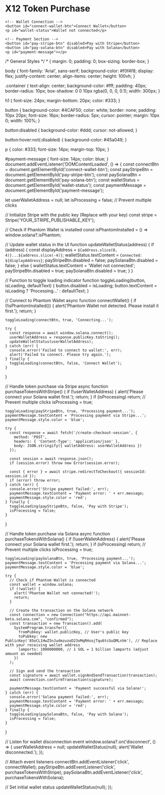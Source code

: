 <!DOCTYPE html>
<html lang="en">
<head>
  <meta charset="UTF-8">
  <meta name="viewport" content="width=device-width, initial-scale=1.0">
  <title>X12 Token Purchase</title>
  <link rel="stylesheet" href="styles.css">
</head>
<body>
  <div class="container">
    <h1>X12 Token Purchase</h1>

    <!-- Wallet Connection -->
    <button id="connect-wallet-btn">Connect Wallet</button>
    <p id="wallet-status">Wallet not connected</p>

    <!-- Payment Section -->
    <button id="pay-stripe-btn" disabled>Pay with Stripe</button>
    <button id="pay-solana-btn" disabled>Pay with Solana</button>
    <p id="payment-message"></p>
  </div>

  <script src="https://js.stripe.com/v3/"></script>
  <script src="app.js"></script>
</body>
</html>
/* General Styles */
* {
  margin: 0;
  padding: 0;
  box-sizing: border-box;
}

body {
  font-family: 'Arial', sans-serif;
  background-color: #f0f4f8;
  display: flex;
  justify-content: center;
  align-items: center;
  height: 100vh;
}

.container {
  text-align: center;
  background-color: #fff;
  padding: 40px;
  border-radius: 10px;
  box-shadow: 0 0 10px rgba(0, 0, 0, 0.1);
  width: 300px;
}

h1 {
  font-size: 24px;
  margin-bottom: 20px;
  color: #333;
}

button {
  background-color: #4CAF50;
  color: white;
  border: none;
  padding: 10px 20px;
  font-size: 16px;
  border-radius: 5px;
  cursor: pointer;
  margin: 10px 0;
  width: 100%;
}

button:disabled {
  background-color: #ddd;
  cursor: not-allowed;
}

button:hover:not(:disabled) {
  background-color: #45a049;
}

p {
  color: #333;
  font-size: 14px;
  margin-top: 10px;
}

#payment-message {
  font-size: 14px;
  color: blue;
}
document.addEventListener('DOMContentLoaded', () => {
  const connectBtn = document.getElementById('connect-wallet-btn');
  const payStripeBtn = document.getElementById('pay-stripe-btn');
  const paySolanaBtn = document.getElementById('pay-solana-btn');
  const walletStatus = document.getElementById('wallet-status');
  const paymentMessage = document.getElementById('payment-message');

  let userWalletAddress = null;
  let isProcessing = false; // Prevent multiple clicks

  // Initialize Stripe with the public key (Replace with your key)
  const stripe = Stripe('YOUR_STRIPE_PUBLISHABLE_KEY');

  // Check if Phantom Wallet is installed
  const isPhantomInstalled = () => window.solana?.isPhantom;

  // Update wallet status in the UI
  function updateWalletStatus(address) {
    if (address) {
      const displayAddress = `${address.slice(0, 4)}...${address.slice(-4)}`;
      walletStatus.textContent = `Connected: ${displayAddress}`;
      payStripeBtn.disabled = false;
      paySolanaBtn.disabled = false;
    } else {
      walletStatus.textContent = 'Wallet not connected';
      payStripeBtn.disabled = true;
      paySolanaBtn.disabled = true;
    }
  }

  // Function to toggle loading indicator
  function toggleLoading(button, isLoading, defaultText) {
    button.disabled = isLoading;
    button.textContent = isLoading ? 'Processing...' : defaultText;
  }

  // Connect to Phantom Wallet
  async function connectWallet() {
    if (!isPhantomInstalled()) {
      alert('Phantom Wallet not detected. Please install it first.');
      return;
    }

    toggleLoading(connectBtn, true, 'Connecting...');

    try {
      const response = await window.solana.connect();
      userWalletAddress = response.publicKey.toString();
      updateWalletStatus(userWalletAddress);
    } catch (err) {
      console.error('Failed to connect to wallet:', err);
      alert('Failed to connect. Please try again.');
    } finally {
      toggleLoading(connectBtn, false, 'Connect Wallet');
    }
  }

  // Handle token purchase via Stripe
  async function purchaseTokensWithStripe() {
    if (!userWalletAddress) {
      alert('Please connect your Solana wallet first.');
      return;
    }
    if (isProcessing) return; // Prevent multiple clicks
    isProcessing = true;

    toggleLoading(payStripeBtn, true, 'Processing payment...');
    paymentMessage.textContent = 'Processing payment via Stripe...';
    paymentMessage.style.color = 'blue';

    try {
      const response = await fetch('/create-checkout-session', {
        method: 'POST',
        headers: { 'Content-Type': 'application/json' },
        body: JSON.stringify({ walletAddress: userWalletAddress })
      });

      const session = await response.json();
      if (session.error) throw new Error(session.error);

      const { error } = await stripe.redirectToCheckout({ sessionId: session.id });
      if (error) throw error;
    } catch (err) {
      console.error('Stripe payment failed:', err);
      paymentMessage.textContent = 'Payment error: ' + err.message;
      paymentMessage.style.color = 'red';
    } finally {
      toggleLoading(payStripeBtn, false, 'Pay with Stripe');
      isProcessing = false;
    }
  }

  // Handle token purchase via Solana
  async function purchaseTokensWithSolana() {
    if (!userWalletAddress) {
      alert('Please connect your Solana wallet first.');
      return;
    }
    if (isProcessing) return; // Prevent multiple clicks
    isProcessing = true;

    toggleLoading(paySolanaBtn, true, 'Processing payment...');
    paymentMessage.textContent = 'Processing payment via Solana...';
    paymentMessage.style.color = 'blue';

    try {
      // Check if Phantom Wallet is connected
      const wallet = window.solana;
      if (!wallet) {
        alert('Phantom Wallet not connected!');
        return;
      }

      // Create the transaction on the Solana network
      const connection = new Connection("https://api.mainnet-beta.solana.com", "confirmed");
      const transaction = new Transaction().add(
        SystemProgram.transfer({
          fromPubkey: wallet.publicKey, // User's public key
          toPubkey: new PublicKey('85oCL1HwZ5nJudmzuzoD23oMqRHsojTqu6tcGuQMLnVm'), // Replace with your receiving wallet address
          lamports: 1000000000, // 1 SOL = 1 billion lamports (adjust amount as needed)
        })
      );

      // Sign and send the transaction
      const signature = await wallet.signAndSendTransaction(transaction);
      await connection.confirmTransaction(signature);

      paymentMessage.textContent = 'Payment successful via Solana!';
    } catch (err) {
      console.error('Solana payment failed:', err);
      paymentMessage.textContent = 'Payment error: ' + err.message;
      paymentMessage.style.color = 'red';
    } finally {
      toggleLoading(paySolanaBtn, false, 'Pay with Solana');
      isProcessing = false;
    }
  }

  // Listen for wallet disconnection event
  window.solana?.on('disconnect', () => {
    userWalletAddress = null;
    updateWalletStatus(null);
    alert('Wallet disconnected.');
  });

  // Attach event listeners
  connectBtn.addEventListener('click', connectWallet);
  payStripeBtn.addEventListener('click', purchaseTokensWithStripe);
  paySolanaBtn.addEventListener('click', purchaseTokensWithSolana);

  // Set initial wallet status
  updateWalletStatus(null);
});
